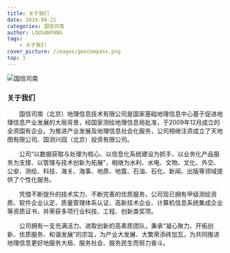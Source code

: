 ```yaml
---
title: 关于我们
date: 2019-08-21
categories: 国信司南
author: LOUSANPANG
tags:
    - 关于我们
cover_picture: /images/geocompass.png
top: 1
---
```


![国信司南](https://github.com/LOUSANPANG/Picture-library/blob/master/geocompass/geo.png)

### 关于我们
&emsp;&emsp;国信司南（北京）地理信息技术有限公司是国家基础地理信息中心基于促进地理信息产业发展的大局背景，经国家测绘地理信息局批准，于2009年12月成立的全资国有企业。为推进产业发展及地理信息社会化服务，公司相继注资成立了天地图有限公司、国测兴园（北京）投资有限公司。

&emsp;&emsp;公司“以数据获取与处理为核心、以信息化系统建设为抓手、以业务化产品服务为支撑、以管理与技术创新为拓展”，相继为水利、水电、文物、文化、外交、公安、测绘、科技、海关、海事、地质、地震、石油、石化、新闻、出版等领域提供了个性化服务。

&emsp;&emsp;凭借不断提升的技术实力、不断完善的优质服务，公司现已拥有甲级测绘资质、软件企业认定、质量管理体系认证、高新技术企业、计算机信息系统集成企业等资质证书，并荣获多项行业科技、工程、创新类奖项。

&emsp;&emsp;公司拥有一支充满活力、进取创新的高素质团队，秉承“凝心聚力、开拓创新、优质服务、和谐发展”的宗旨，为产业大发展、大繁荣添砖加瓦，为共同推进地理信息更好地服务大局、服务社会、服务民生而努力奋斗。